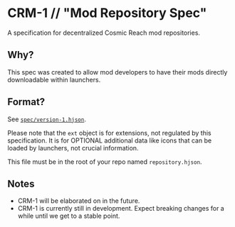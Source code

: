 # CRM-1 // "Mod Repository Spec"

A specification for decentralized Cosmic Reach mod repositories.

## Why?

This spec was created to allow mod developers to have their mods directly downloadable within launchers.

## Format?

See [`spec/version-1.hjson`](spec/version-1.hjson).

Please note that the `ext` object is for extensions, not regulated by this specification. It is for OPTIONAL additional data like icons that can be loaded by launchers, not crucial information.

This file must be in the root of your repo named ``repository.hjson``.

## Notes

- CRM-1 will be elaborated on in the future.
- CRM-1 is currently still in development. Expect breaking changes for a while until we get to a stable point.
